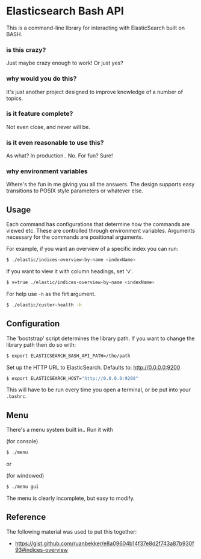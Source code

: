 # Elasticsearch Bash API

This is a command-line library for interacting with ElasticSearch built on BASH.

### is this crazy?

Just maybe crazy enough to work! Or just yes?

### why would you do this?

It's just another project designed to improve knowledge of a number of topics. 

### is it feature complete?

Not even close, and never will be.

### is it even reasonable to use this?

As what? In production.. No. For fun? Sure!

### why environment variables

Where's the fun in me giving you all the answers. The design supports easy transitions to POSIX style parameters or whatever else.

## Usage

Each command has configurations that determine how the commands are viewed etc. These are controlled through environment variables. Arguments necessary for the commands are positional arguments.

For example, if you want an overview of a specific index you can run:

```bash
$ ./elastic/indices-overview-by-name <indexName>
```

If you want to view it with column headings, set 'v'.

```bash
$ v=true ./elastic/indices-overview-by-name <indexName>
```

For help use `-h` as the firt argument.

```bash
$ ./elastic/custer-health -h
```

## Configuration

The 'bootstrap' script determines the library path. If you want to change the library path then do so with:

```bash
$ export ELASTICSEARCH_BASH_API_PATH=/the/path
```

Set up the HTTP URL to ElasticSearch. Defaults to: http://0.0.0.0:9200

```bash
$ export ELASTICSEARCH_HOST="http://0.0.0.0:9200"
```

This will have to be run every time you open a terminal, or be put into your `.bashrc`.

## Menu

There's a menu system built in.. Run it with 

(for console)
```bash
$ ./menu
```

or

(for windowed)
```bash
$ ./menu gui
```

The menu is clearly incomplete, but easy to modify.

## Reference

The following material was used to put this together:

- https://gist.github.com/ruanbekker/e8a09604b14f37e8d2f743a87b930f93#indices-overview